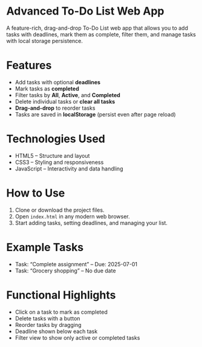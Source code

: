 # Advanced To-Do List Web App
A feature-rich, drag-and-drop To-Do List web app that allows you to add tasks with deadlines, mark them as complete, filter them, and manage tasks with local storage persistence.

# Features

- Add tasks with optional **deadlines**
- Mark tasks as **completed**
- Filter tasks by **All**, **Active**, and **Completed**
- Delete individual tasks or **clear all tasks**
- **Drag-and-drop** to reorder tasks
- Tasks are saved in **localStorage** (persist even after page reload)

# Technologies Used

- HTML5 – Structure and layout
- CSS3 – Styling and responsiveness
- JavaScript – Interactivity and data handling

# How to Use

1. Clone or download the project files.
2. Open `index.html` in any modern web browser.
3. Start adding tasks, setting deadlines, and managing your list.

# Example Tasks

- Task: “Complete assignment” – Due: 2025-07-01
- Task: “Grocery shopping” – No due date

# Functional Highlights

- Click on a task to mark as completed
- Delete tasks with a button
- Reorder tasks by dragging
- Deadline shown below each task
- Filter view to show only active or completed tasks
